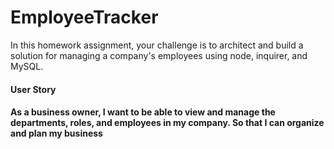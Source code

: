 # EmployeeTracker

In this homework assignment, your challenge is to architect and build a solution for managing a company's employees using node, inquirer, and MySQL.

<h4>User Story<h4>
As a business owner, I want to be able to view and manage the departments, roles, and employees in my company. So that I can organize and plan my business

